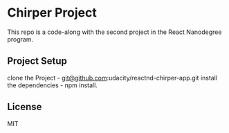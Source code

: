# Chirper Project

This repo is a code-along with the second project in the React Nanodegree program.

## Project Setup

clone the Project - git@github.com:udacity/reactnd-chirper-app.git
install the dependencies - npm install.

## License

MIT
